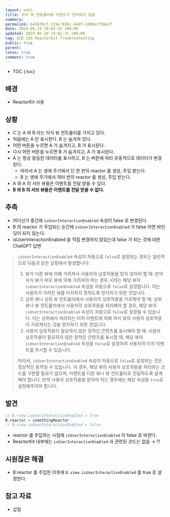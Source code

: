 ```yaml
---
layout: wiki
title: 자식 뷰 컨트롤러에 이벤트가 전파되지 않음
summary: 
permalink: 641670cf-215e-936c-44df-1d00acf50e2f
date: 2024-05-19 19:02:31 +09:00
updated: 2024-05-19 19:02:31 +09:00
tag: 삽질 iOS ReactorKit Troubleshooting  
public: true
parent: 
latex: true
comment: true
---
```


* TOC
{:toc}

## 배경

- ReactorKit 사용

## 상황

- C 는 A 와 B 라는 자식 뷰 컨트롤러를 가지고 있다.
- 처음에는 A 만 표시한다. B 는 숨겨져 있다.
- 어떤 버튼을 누르면 A 가 숨겨지고, B 가 표시된다.
- 다시 어떤 버튼을 누르면 B 가 숨겨지고, A 가 표시된다.
- A 는 항상 동일한 데이터를 표시하고, B 는 버튼에 따라 유동적으로 데이터가 변경된다.
	- 따라서 A 는 생애 주기에서 단 한 번의 reactor 를 생성, 주입 받는다.
	- B 는 생애 주기에서 여러 번의 reactor 를 생성, 주입 받는다.
- A 와 A 의 서브 뷰들은 이벤트를 전달 받을 수 있다.
- **B 와 B 의 서브 뷰들은 이벤트를 전달 받을 수 없다.** 

## 추측

- 어디선가 중간에 `isUserInteractionEnabled` 속성이 false 로 변경된다.
- B 의 reactor 가 주입되는 순간에 `isUserInteractionEnabled` 가 false 이면 바인딩이 되지 않는다.
- isUserInteractionEnabled 을 직접 변경하지 않았는데 false 가 되는 것에 대한 ChatGPT 답변

> `isUserInteractionEnabled` 속성이 자동으로 `false`로 설정되는 경우는 일반적으로 다음과 같은 상황에서 발생합니다:
> 
> 1. 뷰가 다른 뷰에 의해 가려져서 사용자의 상호작용을 받지 않아야 할 때: 만약 자식 뷰가 부모 뷰에 의해 가려져야 하는 경우, iOS는 해당 뷰의 `isUserInteractionEnabled` 속성을 자동으로 `false`로 설정합니다. 이는 사용자가 가려진 뷰를 터치하지 못하도록 방지하기 위한 것입니다.
> 2. 상위 뷰나 상위 뷰 컨트롤러에서 사용자의 상호작용을 가로채야 할 때: 상위 뷰나 뷰 컨트롤러에서 사용자의 상호작용을 처리해야 할 경우, 해당 뷰의 `isUserInteractionEnabled` 속성이 자동으로 `false`로 설정될 수 있습니다. 이는 상위에서 처리되는 터치 이벤트에 의해 자식 뷰의 사용자 상호작용이 가로채지는 것을 방지하기 위한 것입니다.
> 3. 사용자 상호작용이 필요하지 않은 정적인 콘텐츠를 표시해야 할 때: 사용자 상호작용이 필요하지 않은 정적인 콘텐츠를 표시할 때, 해당 뷰의 `isUserInteractionEnabled` 속성을 `false`로 설정하여 사용자의 터치 이벤트를 무시할 수 있습니다.
> 
> 따라서, `isUserInteractionEnabled` 속성이 자동으로 `false`로 설정되는 것은 정상적인 동작일 수 있습니다. 이 경우, 해당 뷰의 사용자 상호작용을 처리하는 코드를 구현할 필요가 없으며, 이벤트를 다른 뷰나 뷰 컨트롤러로 전달하도록 설계해야 합니다. 만약 사용자 상호작용을 받아야 하는 경우에는 해당 속성을 `true`로 설정해주어야 합니다.

## 발견

```swift
// B.view.isUserInteractionEnabled = true
B.reactor = somethingReactor
// B.view.isUserInteractionEnabled = false
```

- reactor 를 주입하는 시점에 `isUserInteractionEnabled` 이 false 로 바뀐다.
- ReactorKit 내부에는 `isUserInteractionEnabled` 과 관련된 코드는 없음 → ?!

## 시원찮은 해결

- B.reactor 를 주입한 이후에 `B.view.isUserInteractionEnabled` 를 true 로 설정한다.

## 참고 자료

- 삽질
